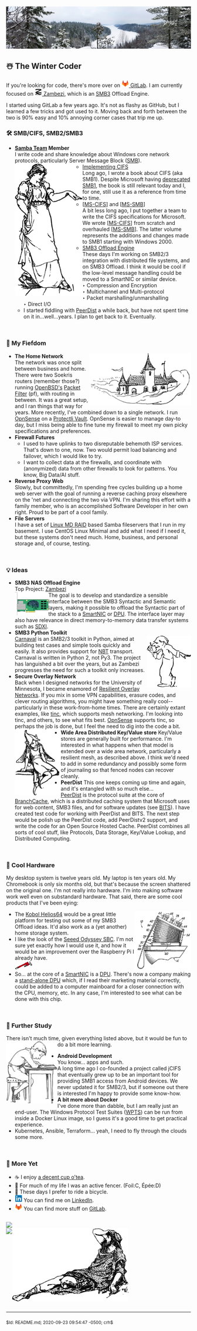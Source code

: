 ![Header](Files/CaribouRock-02Jan2020.jpg "The Winter Coder")
## ☃️ The Winter Coder

If you're looking for code, there's more over on [<img height="20"
src="Files/Gitlab.Logo.png"> GitLab][GitLabCRH].  I am currently focused on
[<img height="20" src="Files/Zambezi.ProjectLogo.png"> Zambezi][Zambezi],
which is an [SMB3][WinSMB3] Offload Engine.

I started using GitLab a few years ago.  It's not as flashy as GitHub, but I
learned a few tricks and got used to it.  Moving back and forth between the
two is 90% easy and 10% annoying corner cases that trip me up.

### 🛠️ SMB/CIFS, SMB2/SMB3

- **[Samba Team][SambaTeam] Member**<br/>
  I write code and share knowledge about Windows core network protocols,
  particularly Server Message Block ([SMB][WikiPediaSMB]).<br/>
  <a href="#"><img align="left" height="360" src="Files/Pointing.png"/></a>
  - [Implementing CIFS][ImpCIFS]<br/>
    Long ago, I wrote a book about CIFS (aka SMB1).  Despite Microsoft
    having [deprecated SMB1][SMB1JoseB], the book is still relevant today
    and I, for one, still use it as a reference from time to time.
  - [[MS-CIFS]] and [[MS-SMB]]<br/>
    A bit less long ago, I put together a team to write the CIFS
    specifications for Microsoft.  We wrote [[MS-CIFS]] from scratch and
    overhauled [[MS-SMB]].  The latter volume represents the additions and
    changes made to SMB1 starting with Windows 2000.<br/>
  - [SMB3 Offload Engine][Zambezi]<br/>
    These days I'm working on SMB2/3 integration with distributed file
    systems, and on SMB3 Offload.  I think it would be cool if the low-level
    message handling could be moved to a SmartNIC or similar device.<br/>
    ‣ Compression and Encryption<br/>
    ‣ Multichannel and Multi-protocol<br/>
    ‣ Packet marshalling/unmarshalling<br/>
    ‣ Direct I/O<br/>
  - I started fiddling with [PeerDist][MS-PCCRC] a while back, but have not
    spent time on it in...well...years.  I plan to get back to it.
    Eventually.
<br clear="both"/>

### 🏰 My Fiefdom

<a href="#"><img align="right" src="Files/FlyingHouseCloud.png"/></a>
- **The Home Network**<br/>
  The network was once split between business and home.  There were two
  Soekris routers (remember those?) running [OpenBSD's][OpenBSD]
  [Packet Filter][PFilter] (pf), with routing in between.  It was a great
  setup, and I ran things that way for years.  More recently, I've combined
  down to a single network.  I run [OpnSense] on a [Protectli Vault][ProVault].
  OpnSense is easier to manage day-to day, but I miss being able to fine tune
  my firewall to meet my own picky specifications and preferences.
- **Firewall Futures**
  * I used to have uplinks to two disreputable behemoth ISP services.  That's
    down to one, now.  Two would permit load balancing and failover, which I
    would like to try.
  * I want to collect data at the firewalls, and coordinate with
    (anonymized) data from other firewalls to look for patterns.  You know,
    Big Data/AI stuff.
- **Reverse Proxy Web**<br/>
  Slowly, but committedly, I'm spending free cycles building up a home web
  server with the goal of running a reverse caching proxy elsewhere on the
  'net and connecting the two via VPN.  I'm sharing this effort with a
  family member, who is an accomplished Software Developer in her own
  right.  Proud to be part of a cool family.
- **File Servers**<br/>
  I have a set of [Linux MD RAID][LinuxRAID] based Samba fileservers that I
  run in my basement.  I use CentOS Linux Minimal and add what I need if I
  need it, but these systems don't need much.  Home, business, and personal
  storage and, of course, testing.
<br clear="both"/>

### 💡 Ideas

- **SMB3 NAS Offload Engine**<br/>
  Top Project: [Zambezi]<br/>
  <a href="#"><img align="left" height="64" src="Files/SmartNIC.png"/></a>
  The goal is to develop and standardize a sensible interface between the
  SMB3 Syntactic and Semantic layers, making it possible to offload the
  Syntactic part of the stack to a [SmartNIC] or [DPU].  The interface
  layer may also have relevance in direct memory-to-memory data transfer
  systems such as [SDXI].
- **SMB3 Python Toolkit**<br/>
  <a href="#"><img align="right" height="140" src="Files/SmartGuy-t.png"/></a>
  [Carnaval] is an SMB2/3 toolkit in Python, aimed at
  building test cases and simple tools quickly and easily.  It also provides
  support for [NBT] transport.  Carnaval is written in Python 2, not Py3.
  The project has languished a bit over the years, but as Zambezi progresses
  the need for such a toolkit only increases.
- **Secure Overlay Network**<br/>
  Back when I designed networks for the University of Minnesota, I became
  enamored of [Resilient Overlay Networks][WikiRON].  If you mix in some VPN
  capabilities, erasure codes, and clever routing algorithms, you might have
  something really cool--particularly in these work-from-home times.  There
  are certainly extant examples, like [tinc], which supports mesh
  networking. I'm looking into tinc, and others, to see what fits best.
  [OpnSense] supports tinc, so perhaps the job is done, but I feel the need
  to dig into the code a bit.<br/>
  <a href="#"><img align="left" height="180" src="Files/Sprite.png"/></a>
- **Wide Area Distributed Key/Value store**
  Key/Value stores are generally built for performance.  I'm interested in
  what happens when that model is extended over a wide area network,
  particularly a resilient mesh, as described above.  I think we'd need to
  add in some redundancy and possibly some form of journaling so that fenced
  nodes can recover cleanly.
- **PeerDist**
  This one keeps coming up time and again, and it's entangled with so much
  else...<br/>
  [PeerDist][MS-PCCRC] is the protocol suite at the core of [BranchCache],
  which is a distributed caching system that Microsoft uses for web content,
  SMB3 files, and for software updates (see [BITS]).  I have created test
  code for working with PeerDist and BITS.  The next step would be polish up
  the PeerDist code, add PeerDistv2 support, and write the code for an Open
  Source Hosted Cache.  PeerDist combines all sorts of cool stuff, like
  Protocols, Data Storage, Key/Value Lookup, and Distributed Computing.
<br clear="both"/>

### 🔩 Cool Hardware

My desktop system is twelve years old.  My laptop is ten years old.  My
Chromebook is only six months old, but that's because the screen shattered
on the original one.  I'm not really into hardware.  I'm into making
software work well even on substandard hardware.
That said, there are some cool products that I've been eying:

- <a href="#"><img align="right" height="160" src="Files/Hardware01.png"/></a>
  The [Kobol Helios64](https://kobol.io/) would be a great little platform
  for testing out some of my SMB3 Offload ideas.  It'd also work as a (yet
  another) home storage system.
- I like the look of the [Seeed Odyssey SBC][SeeedO].  I'm not sure yet
  exactly how I would use it, and how it would be an improvement over the
  Raspberry Pi I already have.<br/>
  <a href="#"><img height="24" src="Files/Hardware02.png"/></a>
- So... at the core of a [SmartNIC] is a [DPU].  There's now a company
  making a [stand-alone DPU][FungiDPU] which, if I read their marketing
  material correctly, could be added to a computer mainboard for a closer
  connection with the CPU, memory, etc.  In any case, I'm interested to
  see what can be done with this chip.
<br clear="both"/>

### 📖 Further Study

There isn't much time, given everything listed above, but it would be fun to
do a bit more learning.
<a href="#"><img align="left" src="Files/SleepyStudent.png"/></a>
- **Android Development**<br/>
  You know... apps and such.<br/>
  A long time ago I co-founded a project called jCIFS that eventually grew
  up to be an important tool for providing SMB1 access from Android
  devices.  We never updated it for SMB2/3, but if someone out there is
  interested I'm happy to provide some know-how.
- **A bit more about Docker**<br/>
  I've done more than dabble, but I am really just an end-user.  The Windows
  Protocol Test Suites ([WPTS]) can be run from inside a Docker Linux image,
  so I guess it's a good time to get practical experience.
- Kubernetes, Ansible, Terraform... yeah, I need to fly through the clouds
  some more.
<br clear="both"/>

### 🤯 More Yet

- ☕ I enjoy [a decent cup o'tea](http://ubiqx.org/cifs/Appendix-A.html).
- 🤺 For much of my life I was an active fencer. (Foil:C, Épée:D)
- 🚴 These days I prefer to ride a bicycle.
- [<img height="20" src="Files/LinkedIn.Logo.png">][LinkedIn] You can find
  me on [LinkedIn].
- [<img height="20" src="Files/Gitlab.Logo.png">][GitLabCRH] You can find
  more stuff on [GitLab][GitLabCRH].

<p style="float:left;">
  <a href="https://github.com/anuraghazra/github-readme-stats"><img
    align="left"
    src="https://github-readme-stats.vercel.app/api?username=c-r-h&show_icons=true&theme=graywhite&title_color=6070c0">
  </a><br clear="right"/>
  <a href="#"><img align="right" height="200" src="Files/Confused-t.png"/></a>
  <a href="https://www.strava.com/athletes/christopher_hertel"><img
    align="left"
    src="https://veloviewer.com/SigImage/83887d/2/4/I/n/bcdfijojoj.png"></a>
</p>
<br clear="both"/>
<hr>
<sub>$Id: README.md; 2020-09-23 09:54:47 -0500; crh$</sub>


<!-- Reference Links -->
[DPU]: https://en.wikipedia.org/wiki/Data_processing_unit
[NBT]: http://www.ubiqx.org/cifs/NetBIOS.html
[BITS]: https://docs.microsoft.com/en-us/windows/win32/bits/background-intelligent-transfer-service-portal
[SDXI]: https://www.snia.org/sdxi
[tinc]: https://www.tinc-vpn.org/
[WPTS]: https://github.com/microsoft/WindowsProtocolTestSuites
[MS-SMB]: https://docs.microsoft.com/en-us/openspecs/windows_protocols/ms-smb/f210069c-7086-4dc2-885e-861d837df688
[SeeedO]: https://www.seeedstudio.com/ODYSSEY-X86J4105864-p-4447.html
[ImpCIFS]: http://ubiqx.org/cifs
[MS-CIFS]: https://docs.microsoft.com/en-us/openspecs/windows_protocols/ms-cifs/d416ff7c-c536-406e-a951-4f04b2fd1d2b
[OpenBSD]: https://www.openbsd.org/index.html
[PFilter]: https://www.openbsd.org/faq/pf/
[WikiRON]: https://en.wikipedia.org/wiki/Overlay_network#Resilience
[WinSMB3]: https://docs.microsoft.com/en-us/windows-server/storage/file-server/file-server-smb-overview
[Zambezi]: https://gitlab.com/ubiqx/zambezi
[Carnaval]: https://github.com/ubiqx-org/Carnaval
[LinkedIn]: https://www.linkedin.com/in/chrishertel/
[MS-PCCRC]: https://docs.microsoft.com/en-us/openspecs/windows_protocols/ms-pccrc/51cb03f8-c0dd-4565-9882-aeb5ab0fa07e
[OpnSense]: https://opnsense.org/
[ProVault]: https://protectli.com/vault-4-port/
[SmartNIC]: https://blog.mellanox.com/2018/08/defining-smartnic/
[FungiDPU]: https://www.fungible.com/dpu-platform/
[GitLabCRH]: https://www.gitlab.com/crh
[LinuxRAID]: https://raid.wiki.kernel.org/index.php/Linux_Raid
[SambaTeam]: https://www.samba.org/samba/team/
[SMB1JoseB]: https://docs.microsoft.com/en-us/archive/blogs/josebda/the-deprecation-of-smb1-you-should-be-planning-to-get-rid-of-this-old-smb-dialect
[BranchCache]: https://docs.microsoft.com/en-us/windows-server/networking/branchcache/branchcache
[WikiPediaSMB]: https://en.wikipedia.org/wiki/Server_Message_Block
